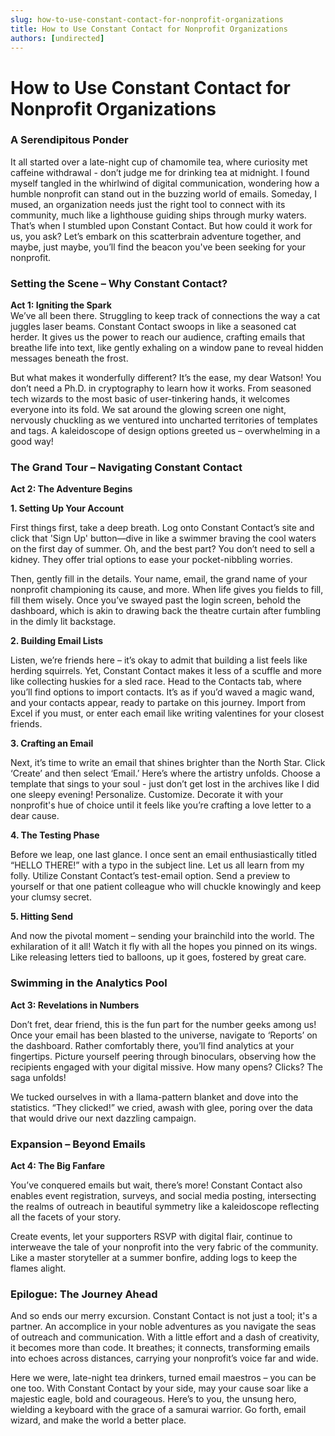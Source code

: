 ```yaml
---
slug: how-to-use-constant-contact-for-nonprofit-organizations
title: How to Use Constant Contact for Nonprofit Organizations
authors: [undirected]
---
```



# How to Use Constant Contact for Nonprofit Organizations

### A Serendipitous Ponder

It all started over a late-night cup of chamomile tea, where curiosity met caffeine withdrawal - don’t judge me for drinking tea at midnight. I found myself tangled in the whirlwind of digital communication, wondering how a humble nonprofit can stand out in the buzzing world of emails. Someday, I mused, an organization needs just the right tool to connect with its community, much like a lighthouse guiding ships through murky waters. That’s when I stumbled upon Constant Contact. But how could it work for us, you ask? Let’s embark on this scatterbrain adventure together, and maybe, just maybe, you’ll find the beacon you've been seeking for your nonprofit.

### Setting the Scene – Why Constant Contact?

**Act 1: Igniting the Spark**  
We’ve all been there. Struggling to keep track of connections the way a cat juggles laser beams. Constant Contact swoops in like a seasoned cat herder. It gives us the power to reach our audience, crafting emails that breathe life into text, like gently exhaling on a window pane to reveal hidden messages beneath the frost.

But what makes it wonderfully different? It’s the ease, my dear Watson! You don’t need a Ph.D. in cryptography to learn how it works. From seasoned tech wizards to the most basic of user-tinkering hands, it welcomes everyone into its fold. We sat around the glowing screen one night, nervously chuckling as we ventured into uncharted territories of templates and tags. A kaleidoscope of design options greeted us – overwhelming in a good way!

### The Grand Tour – Navigating Constant Contact

**Act 2: The Adventure Begins**  

**1. Setting Up Your Account**

First things first, take a deep breath. Log onto Constant Contact’s site and click that 'Sign Up' button—dive in like a swimmer braving the cool waters on the first day of summer. Oh, and the best part? You don’t need to sell a kidney. They offer trial options to ease your pocket-nibbling worries.

Then, gently fill in the details. Your name, email, the grand name of your nonprofit championing its cause, and more. When life gives you fields to fill, fill them wisely. Once you’ve swayed past the login screen, behold the dashboard, which is akin to drawing back the theatre curtain after fumbling in the dimly lit backstage.

**2. Building Email Lists**

Listen, we’re friends here – it’s okay to admit that building a list feels like herding squirrels. Yet, Constant Contact makes it less of a scuffle and more like collecting huskies for a sled race. Head to the Contacts tab, where you’ll find options to import contacts. It’s as if you’d waved a magic wand, and your contacts appear, ready to partake on this journey. Import from Excel if you must, or enter each email like writing valentines for your closest friends.

**3. Crafting an Email**

Next, it’s time to write an email that shines brighter than the North Star. Click ‘Create’ and then select ‘Email.’ Here’s where the artistry unfolds. Choose a template that sings to your soul - just don’t get lost in the archives like I did one sleepy evening! Personalize. Customize. Decorate it with your nonprofit's hue of choice until it feels like you’re crafting a love letter to a dear cause.

**4. The Testing Phase**

Before we leap, one last glance. I once sent an email enthusiastically titled “HELLO THERE!” with a typo in the subject line. Let us all learn from my folly. Utilize Constant Contact’s test-email option. Send a preview to yourself or that one patient colleague who will chuckle knowingly and keep your clumsy secret.

**5. Hitting Send**

And now the pivotal moment – sending your brainchild into the world. The exhilaration of it all! Watch it fly with all the hopes you pinned on its wings. Like releasing letters tied to balloons, up it goes, fostered by great care.

### Swimming in the Analytics Pool

**Act 3: Revelations in Numbers**  

Don’t fret, dear friend, this is the fun part for the number geeks among us! Once your email has been blasted to the universe, navigate to ‘Reports’ on the dashboard. Rather comfortably there, you’ll find analytics at your fingertips. Picture yourself peering through binoculars, observing how the recipients engaged with your digital missive. How many opens? Clicks? The saga unfolds!

We tucked ourselves in with a llama-pattern blanket and dove into the statistics. “They clicked!” we cried, awash with glee, poring over the data that would drive our next dazzling campaign.

### Expansion – Beyond Emails

**Act 4: The Big Fanfare**

You’ve conquered emails but wait, there’s more! Constant Contact also enables event registration, surveys, and social media posting, intersecting the realms of outreach in beautiful symmetry like a kaleidoscope reflecting all the facets of your story.

Create events, let your supporters RSVP with digital flair, continue to interweave the tale of your nonprofit into the very fabric of the community. Like a master storyteller at a summer bonfire, adding logs to keep the flames alight.

### Epilogue: The Journey Ahead

And so ends our merry excursion. Constant Contact is not just a tool; it's a partner. An accomplice in your noble adventures as you navigate the seas of outreach and communication. With a little effort and a dash of creativity, it becomes more than code. It breathes; it connects, transforming emails into echoes across distances, carrying your nonprofit’s voice far and wide.

Here we were, late-night tea drinkers, turned email maestros – you can be one too. With Constant Contact by your side, may your cause soar like a majestic eagle, bold and courageous. Here’s to you, the unsung hero, wielding a keyboard with the grace of a samurai warrior. Go forth, email wizard, and make the world a better place.